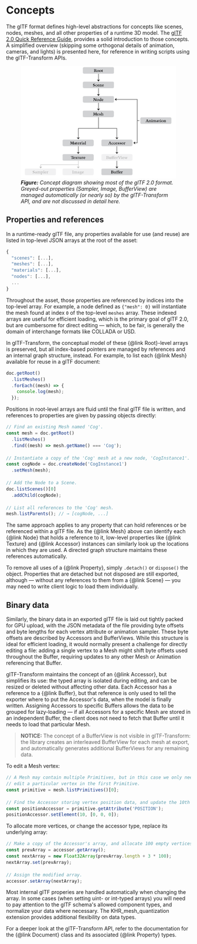 # Concepts

The glTF format defines high-level abstractions for concepts like scenes, nodes, meshes, and all other properties of a runtime 3D model. The [glTF 2.0 Quick Reference Guide](https://www.khronos.org/files/gltf20-reference-guide.pdf), provides a solid introduction to those concepts. A simplified overview (skipping some orthogonal details of animation, cameras, and lights) is presented here, for reference in writing scripts using the glTF-Transform APIs.

<figure>
<img alt="glTF concept diagram" src="media/concepts.png">
<figcaption>
<em><strong>Figure:</strong> Concept diagram showing most of the glTF 2.0 format. Greyed-out properties (Sampler, Image, BufferView) are managed automatically (or nearly so) by the glTF-Transform API, and are not discussed in detail here.</em>
</figcaption>
</figure>

## Properties and references

In a runtime-ready glTF file, any properties available for use (and reuse) are listed in top-level JSON arrays at the root of the asset:

```js
{
  "scenes": [...],
  "meshes": [...],
  "materials": [...],
  "nodes": [...],
  ...
}
```

Throughout the asset, those properties are referenced by indices into the top-level array. For example, a node defined as `{"mesh": 0}` will instantiate the mesh found at index `0` of the top-level `meshes` array. These indexed arrays are useful for efficient loading, which is the primary goal of glTF 2.0, but are cumbersome for direct editing — which, to be fair, is generally the domain of interchange formats like COLLADA or USD.

In glTF-Transform, the conceptual model of these {@link Root}-level arrays is preserved, but all index-based pointers are managed by references and an internal graph structure, instead. For example, to list each {@link Mesh} available for reuse in a glTF document:

```typescript
doc.getRoot()
  .listMeshes()
  .forEach((mesh) => {
    console.log(mesh);
  });
```

Positions in root-level arrays are fluid until the final glTF file is written, and references to properties are given by passing objects directly:

```typescript
// Find an existing Mesh named 'Cog'.
const mesh = doc.getRoot()
  .listMeshes()
  .find((mesh) => mesh.getName() === 'Cog');

// Instantiate a copy of the 'Cog' mesh at a new node, 'CogInstance1'.
const cogNode = doc.createNode('CogInstance1')
  .setMesh(mesh);

// Add the Node to a Scene.
doc.listScenes()[0]
  .addChild(cogNode);

// List all references to the 'Cog' mesh.
mesh.listParents(); // → [cogNode, ...]
```

The same approach applies to any property that can hold references or be referenced within a glTF file. As the {@link Mesh} above can identify each {@link Node} that holds a reference to it, low-level properties like {@link Texture} and {@link Accessor} instances can similarly look up the locations in which they are used. A directed graph structure maintains these references automatically.

To remove all uses of a {@link Property}, simply `.detach()` or `dispose()` the object. Properties that are detached but not disposed are still exported, although — without any references to them from a {@link Scene} — you may need to write client logic to load them individually.

## Binary data

Similarly, the binary data in an exported glTF file is laid out tightly packed for GPU upload, with the JSON metadata of the file providing byte offsets and byte lengths for each vertex attribute or animation sampler. These byte offsets are described by Accessors and BufferViews. While this structure is ideal for efficient loading, it would normally present a challenge for directly editing a file: adding a single vertex to a Mesh might shift byte offsets used throughout the Buffer, requiring updates to any other Mesh or Animation referencing that Buffer.

glTF-Transform maintains the concept of an {@link Accessor}, but simplifies its use: the typed array is isolated during editing, and can be resized or deleted without affecting other data. Each Accessor has a reference to a {@link Buffer}, but that reference is only used to tell the exporter where to put the Accessor's data, when the model is finally written. Assigning Accessors to specific Buffers allows the data to be grouped for lazy-loading — if all Accessors for a specific Mesh are stored in an independent Buffer, the client does not need to fetch that Buffer until it needs to load that particular Mesh.

> **NOTICE:** The concept of a BufferView is not visible in glTF-Transform: the library creates an interleaved BufferView for each mesh at export, and automatically generates additional BufferViews for any remaining data.

To edit a Mesh vertex:

```typescript
// A Mesh may contain multiple Primitives, but in this case we only need to
// edit a particular vertex in the first Primitive.
const primitive = mesh.listPrimitives()[0];

// Find the Accessor storing vertex position data, and update the 10th vertex.
const positionAccessor = primitive.getAttribute('POSITION');
positionAccessor.setElement(10, [0, 0, 0]);
```

To allocate more vertices, or change the accessor type, replace its underlying array:

```typescript
// Make a copy of the Accessor's array, and allocate 100 empty vertices.
const prevArray = accessor.getArray();
const nextArray = new Float32Array(prevArray.length + 3 * 100);
nextArray.set(prevArray);

// Assign the modified array.
accessor.setArray(nextArray);
```

Most internal glTF properies are handled automatically when changing the array. In some cases (when setting uint- or int-typed arrays) you will need to pay attention to the glTF schema's allowed component types, and normalize your data where necessary. The KHR_mesh_quantization extension provides additional flexibility on data types.

For a deeper look at the glTF-Transform API, refer to the documentation for the {@link Document} class and its associated {@link Property} types.
